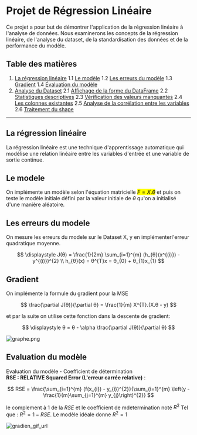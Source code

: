 # Projet de Régression Linéaire

Ce projet a pour but de démontrer l'application de la régression linéaire à l'analyse de données. Nous examinerons les concepts de la régression linéaire, de l'analyse du dataset, de la standardisation des données et de la performance du modèle.

## Table des matières

1. [La régression linéaire](#la-regression-lineaire)
   1.1 [Le modèle](#le-modele)
   1.2 [Les erreurs du modèle](#les-erreurs-du-modele)
   1.3 [Gradient](#gradient)
   1.4 [Évaluation du modèle](#evaluation-du-modele)
2. [Analyse du Dataset](#analyse-du-dataset)
   2.1 [Affichage de la forme du DataFrame](#affichage-de-la-forme-du-dataframe)
   2.2 [Statistiques descriptives](#statistiques-descriptives)
   2.3 [Vérification des valeurs manquantes](#verification-des-valeurs-manquantes)
   2.4 [Les colonnes existantes](#les-colonnes-existantes)
   2.5 [Analyse de la corrélation entre les variables](#analyse-de-la-correlation-entre-les-variables)
   2.6 [Traitement du shape](#traitement-du-shape)

---

## La régression linéaire

La régression linéaire est une technique d'apprentissage automatique qui modélise une relation linéaire entre les variables d'entrée et une variable de sortie continue.

## Le modele
On implémente un modèle selon l'équation matricielle <mark>$\displaystyle F=X.θ$</mark> et puis on teste le modèle initiale défini par la valeur initiale de $\displaystyle θ$ qu'on a initialisé d'une manière aléatoire.
## Les erreurs du modele
On mesure les erreurs du modele sur le Dataset X, y en implémenterl'erreur quadratique moyenne.

$$
\displaystyle
J(θ) = \frac{1}{2m} \sum_{i=1}^{m} (h_{θ}(x^{(i)}) - y^{(i)})^{2}  \\
h_{θ}(x) = θ^{T}x = θ_{0} + θ_{1}x_{1}
$$

## Gradient 
On implémente la formule du gradient pour la MSE     

$$
\frac{\partial J(θ)}{\partial θ} = \frac{1}{m} X^{T}.(X.θ - y)
$$

et par la suite on utilise cette fonction dans la descente de gradient:    

$$
\displaystyle
θ = θ - \alpha \frac{\partial J(θ)}{\partial θ} 
$$

![graphe.png](https://miro.medium.com/v2/resize:fit:640/format:webp/1*lYpF8xJ3TiDoq461I0AcOQ.jpeg)

## Evaluation du modèle
Evaluation du modèle - Coefficient de détermination      
**RSE : RELATIVE Squared Error (L'erreur carrée relative)** :

$$
RSE = \frac{\sum_{i=1}^{m} (f(x_{i}) - y_{i})^{2}}{\sum_{i=1}^{m} \left(y - \frac{1}{m}\sum_{j=1}^{m} y_{j}\right)^{2}}
$$

le complement à 1 de la $\displaystyle RSE$ et le coefficient de mdetermination noté $\displaystyle R^{2}$
Tel que : $\displaystyle R^{2} = 1 - RSE$. Le modèle idéale donne  $\displaystyle R^{2} = 1$

![gradien_gif_url](https://muthu.co/wp-content/uploads/2018/09/1_xc5CSmK9d8oeKYxKxenEGg.gif)

